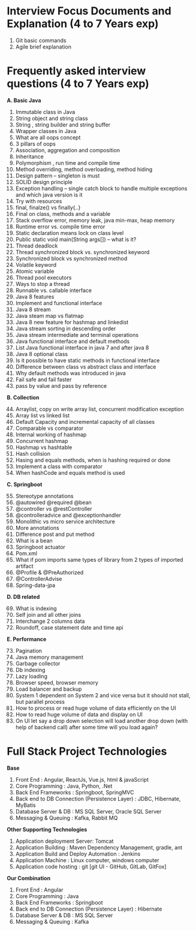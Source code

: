 # Interview Focus Documents and Explanation (4 to 7 Years exp)

1. Git basic commands
2. Agile brief explanation 

# Frequently asked interview questions (4 to 7 Years exp)

**A.	Basic Java**
1.	Immutable class in Java
2.	String object and string class
3.	String , string builder and string buffer
4.	Wrapper classes in Java
5.	What are all oops concept
6.	3 pillars of oops
7.	Association, aggregation and composition
8.	Inheritance
9.	Polymorphism , run time and compile time
10.	Method overriding, method overloading, method hiding
11.	Design pattern – singleton is must
12.	SOLID design principle
13.	Exception handling – single catch block to handle multiple exceptions and which java version is it
14.	Try with resources
15.	final, finalze() vs finally{..}
16.	Final on class, methods and a variable
17.	Stack overflow error, memory leak, java min-max, heap memory
18.	Runtime error vs. compile time error
19.	Static  declaration means lock on class level
20.	Public static void main(String args[]) – what is it?
21.	Thread deadlock
22.	Thread synchronized block vs. synchronized keyword
23.	Synchronized block vs synchronized method
24.	Volatile keyword
25.	Atomic variable
26.	Thread pool executors
27.	Ways to stop a thread
28.	Runnable vs. callable interface
29.	Java 8 features
30.	Implement and functional interface
31.	Java 8 stream
32.	Java steam map vs flatmap
33.	Java 8 new feature for hashmap and linkedist
34.	Java stream sorting in descending order
35.	Java stream intermediate and terminal operations
36.	Java functional interface and default methods
37.	List Java functional interface in  java 7 and after java 8
38.	Java 8 optional class 
39.	Is it possible to have static methods in functional interface 
40.	Difference between class vs abstract class and interface
41.	Why default methods was introduced in java
42.	Fail safe and fail faster
43.	pass by value and pass by reference

**B.	Collection**

44.	Arraylist, copy on write array list, concurrent modification exception<br />
45. Array list vs linked list<br />
46. Default Capacity and incremental capacity of all classes<br />
47.	Comparable vs comparator <br />
48.	Internal working of hashmap<br />
49.	Concurrent hashmap<br />
50.	Hashmap vs hashtable<br />
51.	Hash collision<br />
52.	Hasing and equals methods, when is hashing required or done<br />
53.	Implement a class with comparator<br />
54.	When hashCode and equals method is used<br />

**C.	Springboot**

55.	Stereotype annotations<br />
56.	@autowired @required @bean<br />
57.	@controller vs @restController<br />
58.	@controlleradvice and @exceptionhandler<br />
59.	Monolithic vs micro service architecture <br />
60.	More annotations<br />
61.	Difference post and put method<br />
62.	What is a bean<br />
63.	Springboot actuator<br />
64.	Pom.xml<br />
65.	What if pom imports same types of library from 2 types of imported artifact<br />
66.	@Profile & @PreAuthorized<br />
67.	@ControllerAdvise<br />
68.	Spring-data-jpa<br />

**D.	DB related**

69.	What is indexing<br />
70.	Self join and all other joins<br />
71.	Interchange 2 columns data<br />
72.	Roundoff, case statement date and time api<br />

**E.	Performance**

73.	Pagination<br />
74.	Java memory management<br />
75.	Garbage collector<br />
76.	Db indexing<br />
77.	Lazy loading<br />
78.	Browser speed, browser memory<br />
79.	Load balancer and backup<br />
80.	System 1 dependent on System 2 and vice versa but it should not stall, but parallel process<br />
81.	How to process or read huge volume of data efficiently on the UI<br />
82.	How to read  huge volume of data and display on UI<br />
83.	On UI let say a drop down selection will load another drop down (with help of backend call) after some time will you load again?

# Full Stack Project Technologies

**Base**<br />
1.	Front End : Angular, ReactJs, Vue.js, html & javaScript<br />
2.	Core Programming : Java, Python, .Net<br />
3.	Back End Frameworks : Springboot, SpringMVC<br />
4.	Back end to DB Connection (Persistence Layer) : JDBC, Hibernate, MyBatis<br />
5.	Database  Server & DB : MS SQL Server, Oracle SQL Server <br />
6.	Messaging & Queuing : Kafka, Rabbit MQ <br />

**Other Supporting Technologies**<br />
1.	Application deployment Server: Tomcat<br />
2.	Application Building : Maven Dependency Management, gradle, ant<br />
3.	Application Build and Deploy Automation : Jenkins<br />
4.	Application Machine : Linux computer, windows computer<br />
5.	Application code hosting : git [git UI  - GitHub, GitLab, GitFox]<br />

**Our Combination**<br />
1.	Front End : Angular<br />
2.	Core Programming : Java<br />
3.	Back End Frameworks : Springboot<br />
4.	Back end to DB Connection (Persistence Layer) : Hibernate<br />
5.	Database  Server & DB : MS SQL Server <br />
6.	Messaging & Queuing : Kafka <br />




